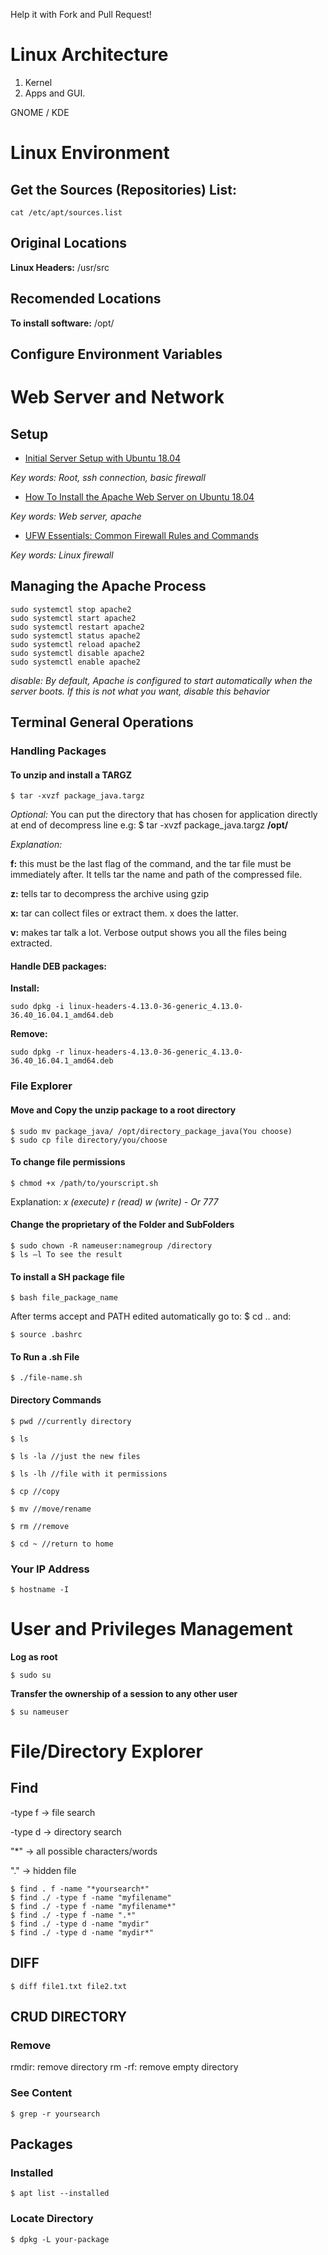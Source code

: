 Help it with Fork and Pull Request!

# Linux Architecture 

1. Kernel 
2. Apps and GUI. 

GNOME / KDE

# Linux Environment

## Get the Sources (Repositories) List:
```
cat /etc/apt/sources.list 
```

## Original Locations
**Linux Headers:** /usr/src

## Recomended Locations
**To install software:** /opt/

## Configure Environment Variables

# Web Server and Network

## Setup
- [Initial Server Setup with Ubuntu 18.04](https://www.digitalocean.com/community/tutorials/initial-server-setup-with-ubuntu-18-04)

_Key words: Root, ssh connection, basic firewall_

- [How To Install the Apache Web Server on Ubuntu 18.04](https://www.digitalocean.com/community/tutorials/how-to-install-the-apache-web-server-on-ubuntu-18-04)

_Key words: Web server, apache_

- [UFW Essentials: Common Firewall Rules and Commands](https://www.digitalocean.com/community/tutorials/ufw-essentials-common-firewall-rules-and-commands)

_Key words: Linux firewall_

## Managing the Apache Process
```
sudo systemctl stop apache2
sudo systemctl start apache2
sudo systemctl restart apache2
sudo systemctl status apache2
sudo systemctl reload apache2
sudo systemctl disable apache2
sudo systemctl enable apache2
```
_disable: By default, Apache is configured to start automatically when the server boots. If this is not what you want, disable this behavior_

## Terminal General Operations

### Handling Packages

#### To unzip and install a TARGZ
```
$ tar -xvzf package_java.targz 
```
_Optional:_ You can put the directory that has chosen for application directly at end of decompress line
e.g: $ tar -xvzf package_java.targz **/opt/**

_Explanation:_

**f:** this must be the last flag of the command, and the tar file must be immediately after. It tells tar the name and path of the compressed file. 

**z:** tells tar to decompress the archive using gzip 

**x:** tar can collect files or extract them. x does the latter. 

**v:** makes tar talk a lot. Verbose output shows you all the files being extracted. 

#### Handle DEB packages:
**Install:**
```
sudo dpkg -i linux-headers-4.13.0-36-generic_4.13.0-36.40_16.04.1_amd64.deb
```
**Remove:**
```
sudo dpkg -r linux-headers-4.13.0-36-generic_4.13.0-36.40_16.04.1_amd64.deb
``` 

### File Explorer

#### Move and Copy the unzip package to a root directory 
```
$ sudo mv package_java/ /opt/directory_package_java(You choose) 
$ sudo cp file directory/you/choose 
```

#### To change file permissions 
```
$ chmod +x /path/to/yourscript.sh 
```
Explanation: _x (execute) r (read) w (write) - Or 777_
 
#### Change the proprietary of the Folder and SubFolders 
```
$ sudo chown -R nameuser:namegroup /directory 
$ ls –l To see the result 
```

#### To install a SH package file 
```
$ bash file_package_name 
```
After terms accept and PATH edited automatically go to: $ cd .. and: 
```
$ source .bashrc 
```

#### To Run a .sh File 
```
$ ./file-name.sh 
```

#### Directory Commands 
```
$ pwd //currently directory 

$ ls 

$ ls -la //just the new files 

$ ls -lh //file with it permissions 

$ cp //copy 

$ mv //move/rename 

$ rm //remove

$ cd ~ //return to home
```

### Your IP Address
```
$ hostname -I
```

# User and Privileges Management

**Log as root**
```
$ sudo su
```
**Transfer the ownership of a session to any other user**
```
$ su nameuser
```



# File/Directory Explorer

## Find
-type f -> file search

-type d -> directory search

"*" -> all possible characters/words

"." -> hidden file
```
$ find . f -name "*yoursearch*"
$ find ./ -type f -name "myfilename"
$ find ./ -type f -name "myfilename*"
$ find ./ -type f -name ".*"
$ find ./ -type d -name "mydir"
$ find ./ -type d -name "mydir*"
```

## DIFF
```
$ diff file1.txt file2.txt
```

## CRUD DIRECTORY

### Remove
rmdir: remove directory
rm -rf: remove empty directory

### See Content
```
$ grep -r yoursearch
```

## Packages

### Installed
```
$ apt list --installed
```

### Locate Directory
```
$ dpkg -L your-package
```


